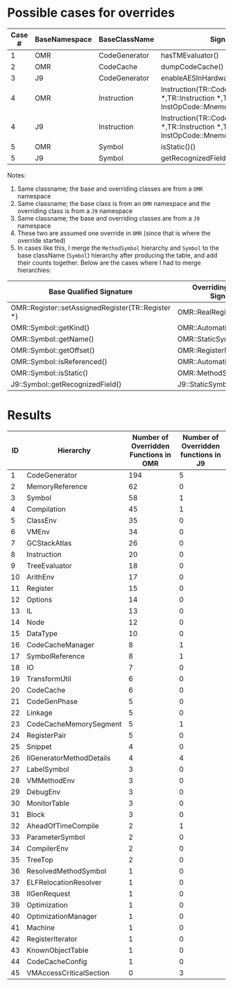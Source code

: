 # Possible cases for overrides

| Case # | BaseNamespace | BaseClassName | Signature | OverridingNamespace | OverridingClassName |
| --- | --- | --- | --- | --- | --- |
| 1 | OMR | CodeGenerator | hasTMEvaluator() | OMR::X86 | CodeGenerator
| 2 | OMR | CodeCache | dumpCodeCache() | J9 | CodeCache
| 3 | J9 | CodeGenerator | enableAESInHardwareTransformations() | J9::X86 | CodeGenerator
| 4 | OMR | Instruction | Instruction(TR::CodeGenerator *,TR::Instruction *,TR::class InstOpCode::Mnemonic,TR::Node *) | J9 | Instruction
| 4 | J9 | Instruction | Instruction(TR::CodeGenerator *,TR::Instruction *,TR::class InstOpCode::Mnemonic,TR::Node *) | J9::Z | StaticSymbol
| 5 | OMR | Symbol | isStatic()() | OMR::X86 | MethodSymbol
| 5 | J9 | Symbol | getRecognizedField() | J9 | StaticSymbol

Notes:
1. Same classname; the base and overriding classes are from a `OMR` namespace
2. Same classname; the base class is from an `OMR` namespace and the overriding class is from a `J9` namespace
3. Same classname; the base and overriding classes are from a `J9` namespace
4. These two are assumed one override in `OMR` (since that is where the override started)
5. In cases like this, I merge the `MethodSymbol` hierarchy and `Symbol` to the base className (`Symbol`) hierarchy after producing the table, and add their counts together. Below are the cases where I had to merge hierarchies:


| Base Qualified Signature | Overriding  Qualified Signature |
| --- | --- |
| OMR::Register::setAssignedRegister(TR::Register \*) | OMR::RealRegister |
| OMR::Symbol::getKind() | OMR::AutomaticSymbol |
| OMR::Symbol::getName() | OMR::StaticSymbol |
| OMR::Symbol::getOffset() | OMR::RegisterMappedSymbol |
| OMR::Symbol::isReferenced() | OMR::AutomaticSymbol |
| OMR::Symbol::isStatic() | OMR::MethodSymbol |
| J9::Symbol::getRecognizedField() | J9::StaticSymbol |

# Results
| ID | Hierarchy | Number of Overridden Functions in OMR | Number of Overridden functions in J9 |
| --- | --- | --- | --- |
| 1 | CodeGenerator | 194 | 5 |
| 2 | MemoryReference | 62 | 0 |
| 3 | Symbol | 58 | 1 |
| 4 | Compilation | 45 | 1 |
| 5 | ClassEnv | 35 | 0 |
| 6 | VMEnv | 34 | 0 |
| 7 | GCStackAtlas | 26 | 0 |
| 8 | Instruction | 20 | 0 |
| 9 | TreeEvaluator | 18 | 0 |
| 10 | ArithEnv | 17 | 0 |
| 11 | Register | 15 | 0 |
| 12 | Options | 14 | 0 |
| 13 | IL | 13 | 0 |
| 14 | Node | 12 | 0 |
| 15 | DataType | 10 | 0 |
| 16 | CodeCacheManager | 8 | 1 |
| 17 | SymbolReference | 8 | 1 |
| 18 | IO | 7 | 0 |
| 19 | TransformUtil | 6 | 0 |
| 20 | CodeCache | 6 | 0 |
| 21 | CodeGenPhase | 5 | 0 |
| 22 | Linkage | 5 | 0 |
| 23 | CodeCacheMemorySegment | 5 | 1 |
| 24 | RegisterPair | 5 | 0 |
| 25 | Snippet | 4 | 0 |
| 26 | IlGeneratorMethodDetails | 4 | 4 |
| 27 | LabelSymbol | 3 | 0 |
| 28 | VMMethodEnv | 3 | 0 |
| 29 | DebugEnv | 3 | 0 |
| 30 | MonitorTable | 3 | 0 |
| 31 | Block | 3 | 0 |
| 32 | AheadOfTimeCompile | 2 | 1 |
| 33 | ParameterSymbol | 2 | 0 |
| 34 | CompilerEnv | 2 | 0 |
| 35 | TreeTop | 2 | 0 |
| 36 | ResolvedMethodSymbol | 1 | 0 |
| 37 | ELFRelocationResolver | 1 | 0 |
| 38 | IlGenRequest | 1 | 0 |
| 39 | Optimization | 1 | 0 |
| 40 | OptimizationManager | 1 | 0 |
| 41 | Machine | 1 | 0 |
| 42 | RegisterIterator | 1 | 0 |
| 43 | KnownObjectTable | 1 | 0 |
| 44 | CodeCacheConfig | 1 | 0 |
| 45 | VMAccessCriticalSection | 0 | 3 |
